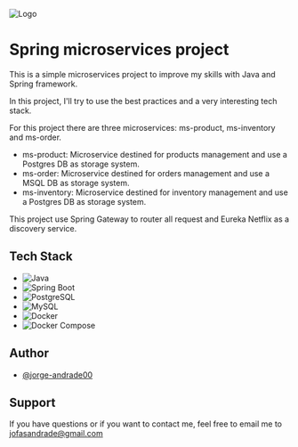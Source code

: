 
![Logo](https://download.logo.wine/logo/Spring_Framework/Spring_Framework-Logo.wine.png)
# Spring microservices project

This is a simple microservices project to improve my skills with Java and Spring framework.

In this project, I'll try to use the best practices and a very interesting tech stack.

For this project there are three microservices: ms-product, ms-inventory and ms-order.

- ms-product: Microservice destined for products management and use a Postgres DB as storage system.
- ms-order: Microservice destined for orders management and use a MSQL DB as storage system.
- ms-inventory: Microservice destined for inventory management and use a Postgres DB as storage system.

This project use Spring Gateway to router all request and Eureka Netflix as a discovery service.


## Tech Stack

- ![Java](https://img.shields.io/badge/-Java-007396?logo=java&logoColor=white)
- ![Spring Boot](https://img.shields.io/badge/-Spring%20Boot-6DB33F?logo=spring-boot&logoColor=white)
- ![PostgreSQL](https://img.shields.io/badge/-PostgreSQL-336791?logo=postgresql&logoColor=white)
- ![MySQL](https://img.shields.io/badge/-MySQL-4479A1?logo=mysql&logoColor=white)
- ![Docker](https://img.shields.io/badge/-Docker-2496ED?logo=docker&logoColor=white)
- ![Docker Compose](https://img.shields.io/badge/-Docker%20Compose-2496ED?logo=docker&logoColor=white)


## Author

- [@jorge-andrade00](https://github.com/Jorge-Andrade00)


## Support

If you have questions or if you want to contact me, feel free to email me to jofasandrade@gmail.com
